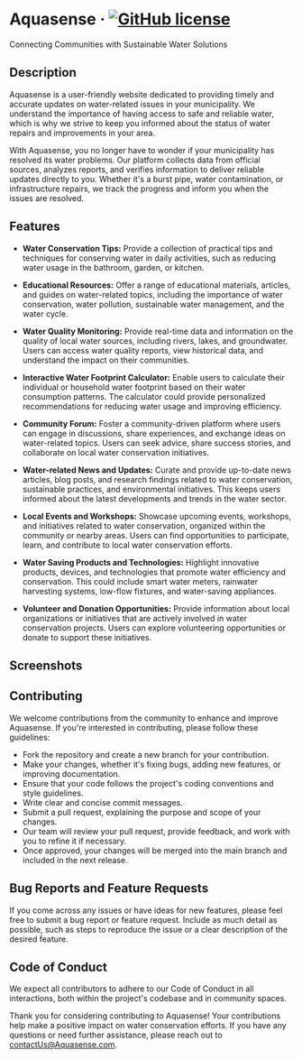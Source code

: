 # Aquasense &middot; [![GitHub license](https://img.shields.io/badge/license-MIT-blue.svg)](https://github.com/facebook/react/blob/main/LICENSE) 

Connecting Communities with Sustainable Water Solutions

## Description

Aquasense is a user-friendly website dedicated to providing timely and accurate updates on water-related issues in your municipality. We understand the importance of having access to safe and reliable water, which is why we strive to keep you informed about the status of water repairs and improvements in your area.

With Aquasense, you no longer have to wonder if your municipality has resolved its water problems. Our platform collects data from official sources, analyzes reports, and verifies information to deliver reliable updates directly to you. Whether it's a burst pipe, water contamination, or infrastructure repairs, we track the progress and inform you when the issues are resolved.

## Features

* **Water Conservation Tips:** Provide a collection of practical tips and techniques for conserving water in daily activities, such as reducing water usage in the bathroom, garden, or kitchen.

* **Educational Resources:** Offer a range of educational materials, articles, and guides on water-related topics, including the importance of water conservation, water pollution, sustainable water management, and the water cycle.

* **Water Quality Monitoring:** Provide real-time data and information on the quality of local water sources, including rivers, lakes, and groundwater. Users can access water quality reports, view historical data, and understand the impact on their communities.

* **Interactive Water Footprint Calculator:** Enable users to calculate their individual or household water footprint based on their water consumption patterns. The calculator could provide personalized recommendations for reducing water usage and improving efficiency.

* **Community Forum:** Foster a community-driven platform where users can engage in discussions, share experiences, and exchange ideas on water-related topics. Users can seek advice, share success stories, and collaborate on local water conservation initiatives.

* **Water-related News and Updates:** Curate and provide up-to-date news articles, blog posts, and research findings related to water conservation, sustainable practices, and environmental initiatives. This keeps users informed about the latest developments and trends in the water sector.

* **Local Events and Workshops:** Showcase upcoming events, workshops, and initiatives related to water conservation, organized within the community or nearby areas. Users can find opportunities to participate, learn, and contribute to local water conservation efforts.

* **Water Saving Products and Technologies:** Highlight innovative products, devices, and technologies that promote water efficiency and conservation. This could include smart water meters, rainwater harvesting systems, low-flow fixtures, and water-saving appliances.

* **Volunteer and Donation Opportunities:** Provide information about local organizations or initiatives that are actively involved in water conservation projects. Users can explore volunteering opportunities or donate to support these initiatives.


## Screenshots


## Contributing

We welcome contributions from the community to enhance and improve Aquasense. If you're interested in contributing, please follow these guidelines:

* Fork the repository and create a new branch for your contribution.
* Make your changes, whether it's fixing bugs, adding new features, or improving documentation.
* Ensure that your code follows the project's coding conventions and style guidelines.
* Write clear and concise commit messages.
* Submit a pull request, explaining the purpose and scope of your changes.
* Our team will review your pull request, provide feedback, and work with you to refine it if necessary.
* Once approved, your changes will be merged into the main branch and included in the next release.

## Bug Reports and Feature Requests

If you come across any issues or have ideas for new features, please feel free to submit a bug report or feature request. Include as much detail as possible, such as steps to reproduce the issue or a clear description of the desired feature.

## Code of Conduct

We expect all contributors to adhere to our Code of Conduct in all interactions, both within the project's codebase and in community spaces.

Thank you for considering contributing to Aquasense! Your contributions help make a positive impact on water conservation efforts. If you have any questions or need further assistance, please reach out to [contactUs@Aquasense.com](mailto:jackwebdev@gmail.com).



